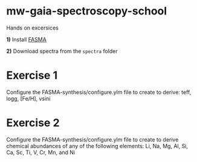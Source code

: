 # mw-gaia-spectroscopy-school
Hands on excersices

**1)** Install [FASMA](https://github.com/MariaTsantaki/FASMA-synthesis/) 

**2)** Download spectra from the `spectra` folder

# Exercise 1

Configure the FASMA-synthesis/configure.ylm file to create to derive: teff, logg, [Fe/H], vsini 

# Exercise 2

Configure the FASMA-synthesis/configure.ylm file to create to derive chemical abundances of any of the following elements: Li, Na, Mg, Al, Si, Ca, Sc, Ti, V, Cr, Mn, and Ni
